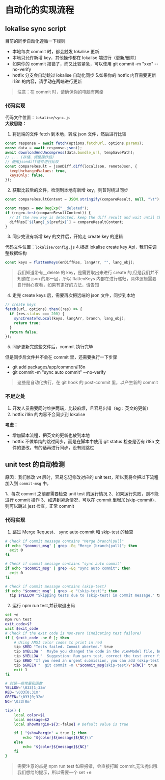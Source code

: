 # 自动化的实现流程

## lokalise sync script

目前的同步自动化遵循一下规则

- 本地每次 commit 时，都会触发 lokalise 更新
- 本地只允许新增 key，其他操作都在 lokalise 端进行（更新/删除）
- 如果你的 commit 报错了，而又比较紧急，可以使用 git commit -m "xxx" --no-verify
- hotfix 分支会自动跳过 lokalise 自动化同步 5.如果你的 hotfix 内容需要更新 i18n 的内容，请手动在两端进行更新

> 注意：在 commit 时，请确保你的电脑有网络

### 代码实现

代码文件位置：`lokalise/sync.js`  
**大致思路：**

1. 将远端的文件 fetch 到本地，转成 json 文件，然后进行比较

```js
const response = await fetch(options.fetchUrl, options.params);
const data = await response.json();
await downloadAndUncompress(data.bundle_url, tempSavePath);
// ... (存储、调整操作后)
// 使用jsondiff插件进行比较
const compareResult = jsonDiff.diff(localJson, remoteJson, {
  keepUnchangedValues: true,
  keysOnly: false,
});
```

2. 获取比较后的文件，检测到本地有新增 key，则暂时绕过同步

```js
const compareResultContent = JSON.stringify(compareResult, null, "\t");

const regex = new RegExp("__deleted");
if (regex.test(compareResultContent)) {
  // If the new key is detected, keep the diff result and wait until the for is over
  diffRes[`${lang}_${prefix}`] = compareResultContent;
}
```

3. 同步完没有新增 key 的文件后，开始走 create key 的逻辑

代码文件位置：`lokalise/config.js` 4.根据 lokalise create key Api，我们先调整数据结构

```js
const keys = flattenKeys(enDiffRes, langArr, "", lang_obj);
```

> 我们知道带有\_\_delete 的 key，是需要取出来进行 create 的,但是我们并不知道在 json 的那一层，所以 flattenKeys 内部在进行递归，具体逻辑需要自行耐心查看，如果有更好的方法，请告知

4. 走完 create keys 后，需要再次把远端的 json 文件，同步到本地

```js
// create keys
fetch(url, options).then((res) => {
  if (res.status === 200) {
    syncCreateToLocal(keys, langArr, branch, lang_obj);
    return true;
  }
  return false;
});
```

5. 同步更新完这些文件后，commit 执行完毕

但是同步后文件并不会在 commit 里，还需要执行一下步骤

- git add packages/app/common/i18n
- git commit -m "sync auto commit" --no-verify

> 这些是自动化执行，在 git hook 的 post-commit 里，以产生新的 commit

### 不足之处

1. 开发人员需要同时维护两端，比较麻烦，且容易出错（eg：英文的更新）
2. hotfix i18n 的内容不会同步到 lokalise

**考虑：**

- 增加脚本流程，把英文的更新也放到本地
- hotfix 不做单纯的跳过同步，而是在脚本中使用 git status 检查是否有 i18n 文件的更改，有的话再进行同步，没有则跳过

## unit test 的自动检测

原因：我们修改 `VM` 层时，容易忘记修改对应的 unit test，所以我将会把以下流程加入到 `commit-msg` 中。

1、每次 commit 之前都需要检查 unit test 的运行情况
2、如果运行失败，则不能进行 commit 操作
3、如遇到紧急情况，可以在 commit 里增加(skip-commit)，则可以跳过 jest 检查，正常 commit

### 代码实现

1. 跳过 Merge Request、 sync auto commit 和 skip-test 的检查

```bash
# Check if commit message contains "Merge branch|pull"
if echo "$commit_msg" | grep -Eq "Merge (branch|pull)"; then
  exit 0
fi

# Check if commit message contains "sync auto commit"
if echo "$commit_msg" | grep -Eq "sync auto commit"; then
  exit 0
fi

# Check if commit message contains (skip-test)
if echo "$commit_msg" | grep -q "(skip-test)"; then
  tip $YELLOW "Skipping tests due to (skip-test) in commit message." true
```

2. 运行 npm run test,并获取退出码

```bash
set +e
npm run test
exit_code=$?
wait $exit_code
# Check if the exit code is non-zero (indicating test failure)
if [ $exit_code -ne 0 ]; then
    # Using ANSI color codes to print in red
    tip $RED "Tests failed. Commit aborted." true
    tip $YELLOW "  Maybe you changed the code in the viewModel file, but forgot to change the code in the test file."
    tip $YELLOW "  Suggestion: Run yarn test, correct the test error file, and then commit." true
    tip $RED "If you need an urgent submission, you can add (skip-test) to your commit message to skip unit test checks, for example:" true
    tip $GREEN "  git commit -m \"$commit_msg(skip-test)\"${NC}" true
    exit 1
fi

# 封装一些常量和函数
YELLOW='\033[1;33m'
RED='\033[0;31m'
GREEN='\033[0;32m'
NC='\033[0m'

tip() {
    local color=$1
    local message=$2
    local showMargin=${3:-false} # Default value is true

    if [ "$showMargin" = true ]; then
        echo "${color}${message}${NC}\n"
    else
        echo "${color}${message}${NC}"
    fi
}

```

> 需要注意的点是 npm run test 如果报错，会直接打断 commit,无法抛出哦我们想给的提示，所以需要一个 set +e
